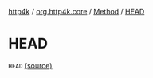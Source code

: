 [http4k](../../index.md) / [org.http4k.core](../index.md) / [Method](index.md) / [HEAD](./-h-e-a-d.md)

# HEAD

`HEAD` [(source)](https://github.com/http4k/http4k/blob/master/http4k-core/src/main/kotlin/org/http4k/core/http.kt#L159)